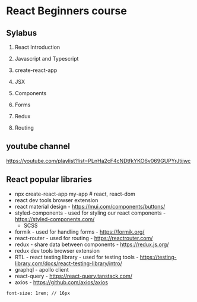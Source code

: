 # React Beginners course

## Sylabus

1. React Introduction

2. Javascript and Typescript

3. create-react-app

4. JSX

5. Components

6. Forms

7. Redux

8. Routing


## youtube channel

https://youtube.com/playlist?list=PLnHa2cF4cNDtfkYKO6v069GUPYrJtijwc

## React popular libraries

- npx create-react-app my-app # react, react-dom
- react dev tools browser extension
- react material design - https://mui.com/components/buttons/
- styled-components - used for styling our react components - https://styled-components.com/
  - SCSS
- formik - used for handling forms - https://formik.org/
- react-router - used for routing - https://reactrouter.com/
- redux - share data between components - https://redux.js.org/
- redux dev tools browser extension
- RTL - react testing library - used for testing tools - https://testing-library.com/docs/react-testing-library/intro/
- graphql - apollo client
- react-query - https://react-query.tanstack.com/
- axios - https://github.com/axios/axios

```
font-size: 1rem; // 16px
```